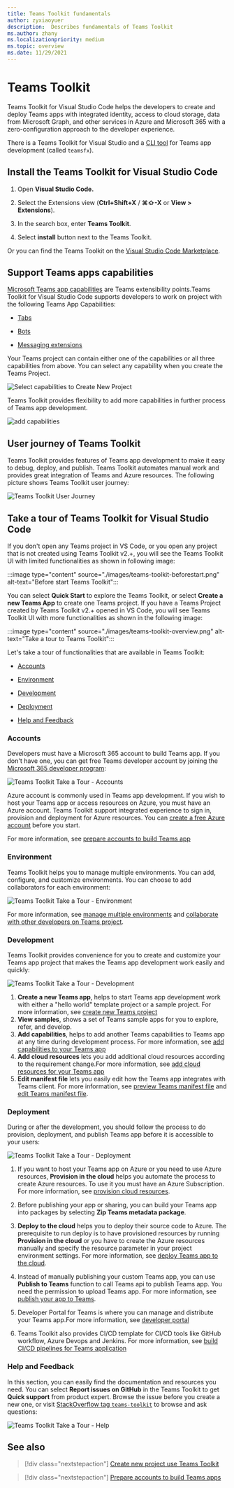 ```yaml
---
title: Teams Toolkit fundamentals
author: zyxiaoyuer
description:  Describes fundamentals of Teams Toolkit
ms.author: zhany
ms.localizationpriority: medium
ms.topic: overview
ms.date: 11/29/2021
---
```


# Teams Toolkit

Teams Toolkit for Visual Studio Code helps the developers to create and deploy Teams apps with integrated identity, access to cloud storage, data from Microsoft Graph, and other services in Azure and Microsoft 365 with a zero-configuration approach to the developer experience.  

There is a Teams Toolkit for Visual Studio and a [CLI tool](https://github.com/OfficeDev/TeamsFx/blob/dev/docs/cli/user-manual.md) for Teams app development (called `teamsfx`).

## Install the Teams Toolkit for Visual Studio Code

1. Open **Visual Studio Code.**

1. Select the Extensions view (**Ctrl+Shift+X** / **⌘⇧-X** or **View > Extensions**).

1. In the search box, enter **Teams Toolkit**.

1. Select **install** button next to the Teams Toolkit.

Or you can find the Teams Toolkit on the [Visual Studio Code Marketplace](https://marketplace.visualstudio.com/items?itemName=TeamsDevApp.ms-teams-vscode-extension).

## Support Teams apps capabilities

[Microsoft Teams app capabilities](../concepts/capabilities-overview.md) are Teams extensibility points.Teams Toolkit for Visual Studio Code supports developers to work on project with the following Teams App Capabilities:

* [Tabs](../tabs/what-are-tabs.md#microsoft-teams-tabs)

* [Bots](../bots/what-are-bots.md#bots-in-microsoft-teams)

* [Messaging extensions](../messaging-extensions/what-are-messaging-extensions.md#messaging-extensions) 

Your Teams project can contain either one of the capabilities or all three capabilities from above. You can select any capability when you create the Teams Project.

![Select capabilities to Create New Project](./images/create-project-capabilities.png)

Teams Toolkit provides flexibility to add more capabilities in further process of Teams app development.

![add capabilities](./images/add-capabilities.png)

## User journey of Teams Toolkit

Teams Toolkit provides features of Teams app development to make it easy to debug, deploy, and publish. Teams Toolkit automates manual work and provides great integration of Teams and Azure resources. The following picture shows Teams Toolkit user journey:

![Teams Toolkit User Journey](./images/teams-toolkit-user-journey.png)

## Take a tour of Teams Toolkit for Visual Studio Code

If you don't open any Teams project in VS Code, or you open any project that is not created using Teams Toolkit v2.+, you will see the Teams Toolkit UI with limited functionalities as shown in following image:

:::image type="content" source="./images/teams-toolkit-beforestart.png" alt-text="Before start Teams Toolkit":::

You can select **Quick Start** to explore the Teams Toolkit, or select **Create a new Teams App** to create one Teams project. If you have a Teams Project created by Teams Toolkit v2.+ opened in VS Code, you will see Teams Toolkit UI with more functionalities as shown in the following image:

:::image type="content" source="./images/teams-toolkit-overview.png" alt-text="Take a tour to Teams Toolkit":::

Let's take a tour of functionalities that are available in Teams Toolkit:

* [Accounts](#accounts)

* [Environment](#environment)

* [Development](#development)

* [Deployment](#deployment)

* [Help and Feedback](#help-and-feedback)

### Accounts

Developers must have a Microsoft 365 account to build Teams app. If you don't have one, you can get free Teams developer account by joining the [Microsoft 365 developer program](https://developer.microsoft.com/microsoft-365/dev-program):

![Teams Toolkit Take a Tour - Accounts](./images/teams-toolkit-accounts.png)

Azure account is commonly used in Teams app development. If you wish to host your Teams app or access resources on Azure, you must have an Azure account. Teams Toolkit support integrated experience to sign in, provision and deployment for Azure resources. You can [create a free Azure account](https://azure.microsoft.com/free/) before you start.

 For more information, see  [prepare accounts to build Teams app](accounts.md)

### Environment

Teams Toolkit helps you to manage multiple environments. You can add, configure, and customize environments. You can choose to add collaborators for each environment:

![Teams Toolkit Take a Tour - Environment](./images/teams-toolkit-env.png)

 For more information, see [manage multiple environments](TeamsFx-multi-env.md) and [collaborate with other developers on Teams project](TeamsFx-collaboration.md).

### Development

Teams Toolkit provides convenience for you to create and customize your Teams app project that makes the Teams app development work easily and quickly: 

![Teams Toolkit Take a Tour - Development](./images/teams-toolkit-development.png)

1. **Create a new Teams app**, helps to start Teams app development work with either a "hello world" template project or a sample project. For more information, see [create new Teams project](create-new-project.md)
1. **View samples**, shows a set of Teams sample apps for you to explore, refer, and develop.
1. **Add capabilities**, helps to add another Teams capabilities to Teams app at any time during development process. For more information, see [add capabilities to your Teams app](add-capability.md)
1. **Add cloud resources** lets you add additional cloud resources according to the requirement change.For more information, see [add cloud resources for your Teams app](add-resource.md)
1. **Edit manifest file** lets you easily edit how the Teams app integrates with Teams client. For more information, see [preview Teams manifest file](TeamsFx-manifest-preview.md) and [edit Teams manifest file](TeamsFx-manifest-customization.md).

### Deployment

During or after the development, you should follow the process to do provision, deployment, and publish Teams app before it is accessible to your users:

![Teams Toolkit Take a Tour - Deployment](./images/teams-toolkit-deployment.png)

1. If you want to host your Teams app on Azure or you need to use Azure resources, **Provision in the cloud** helps you automate the process to create Azure resources. To use it you must have an Azure Subscription. For more information, see [provision cloud resources](provision.md).

1. Before publishing your app or sharing, you can build your Teams app into packages by selecting **Zip Teams metadata package**.

1. **Deploy to the cloud** helps you to deploy their source code to Azure. The prerequisite to run deploy is to have provisioned resources by running **Provision in the cloud** or you have to create the Azure resources manually and specify the resource parameter in your project environment settings. For more information, see [deploy Teams app to the cloud](deploy.md).

1. Instead of manually publishing your custom Teams app, you can use **Publish to Teams** function to call Teams api to publish Teams app. You need the permission to upload Teams app. For more information, see [publish your app to Teams](publish.md).

1. Developer Portal for Teams is where you can manage and distribute your Teams app.For more information, see [developer portal](../../concepts/build-and-test/teams-developer-portal)

1. Teams Toolkit also provides CI/CD template for CI/CD tools like GitHub workflow, Azure Devops and Jenkins. For more information, see [build CI/CD pipelines for Teams application](use-CICD-template.md)

### Help and Feedback

In this section, you can easily find the documentation and resources you need. You can select **Report issues on GitHub** in the Teams Toolkit to get **Quick support** from product expert. Browse the issue before you create a new one, or visit [StackOverflow tag `teams-toolkit`](https://stackoverflow.com/questions/tagged/teams-toolkit) to browse and ask questions:

![Teams Toolkit Take a Tour - Help](./images/teams-toolkit-help.png)

## See also

> [!div class="nextstepaction"]
> [Create new project use Teams Toolkit](create-new-project.md)

> [!div class="nextstepaction"]
>[Prepare accounts to build Teams apps](accounts.md)
